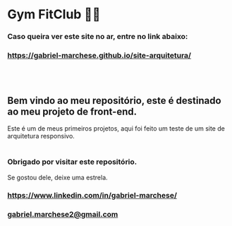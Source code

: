 # Gym FitClub 🏋🏽

### Caso queira ver este site no ar, entre no link abaixo:
### https://gabriel-marchese.github.io/site-arquitetura/ 
<br></br>

## Bem vindo ao meu repositório, este é destinado ao meu projeto de front-end.
Este é um de meus primeiros projetos, aqui foi feito um teste de um site de arquitetura responsivo.
<br></br>

### Obrigado por visitar este repositório.
Se gostou dele, deixe uma estrela.
###  https://www.linkedin.com/in/gabriel-marchese/ 
###  gabriel.marchese2@gmail.com 
